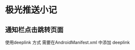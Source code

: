# 极光推送小记

## 通知栏点击跳转页面
  使用deeplink 方式
  需要在AndroidManifest.xml 中<activity>添加 deeplink 
              <intent-filter>
                <action android:name="android.intent.action.VIEW" />
                <category android:name="android.intent.category.DEFAULT" />
                <category android:name="android.intent.category.BROWSABLE" />
                <data
                    android:scheme="scheme"
                    android:host="host"
                    android:path="/path"/>
            </intent-filter>

            
            
